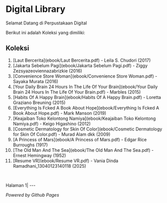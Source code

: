 # Digital Library

Selamat Datang di Perpustakaan Digital

Berikut ini adalah Koleksi yang dimiliki:

## Koleksi
1. [Laut Bercerita](ebook/Laut Bercerita.pdf) - Leila S. Chudori (2017)
2. [Jakarta Sebelum Pagi](ebook/Jakarta Sebelum Pagi.pdf) - Ziggy Zezsyazeoviennazabrizkie (2016)
3. [Convenience Store Woman](ebook/Convenience Store Woman.pdf) - Sayaka Murata (2016)
4. [Your Daily Brain 24 Hours In The Life Of Your Brain](ebook/Your Daily Brain 24 Hours In The Life Of Your Brain.pdf) - Marbles (2015)
5. [Habits Of A Happy Brain](ebook/Habits Of A Happy Brain.pdf) - Loretta Graziano Breuning (2015)
6. [Everything Is Fcked A Book About Hope](ebook/Everything Is Fcked A Book About Hope.pdf) - Mark Manson (2019)
7. [Keajaiban Toko Kelontong Namiya](ebook/Keajaiban Toko Kelontong Namiya.pdf) - Keigo Higashino (2012)
8. [Cosmetic Dermatology for Skin Of Color](ebook/Cosmetic Dermatology for Skin Of Color.pdf) - Murad Alam dkk (2009)
9. [A Princess of Mars](ebook/A Princess of Mars.pdf) - Edgar Rice Burroughs (1917)
10. [The Old Man And The Sea](ebook/The Old Man And The Sea.pdf) - Ernest Hemingway (1952)
11. [Resume VR](ebook/Resume VR.pdf) - Vania Dinda Ramadhani_13040123140118 (2025)
    
<br>
<p><a ref="webti"halaman1.html">Halaman 1</a>|
---

*Powered by Github Pages*
